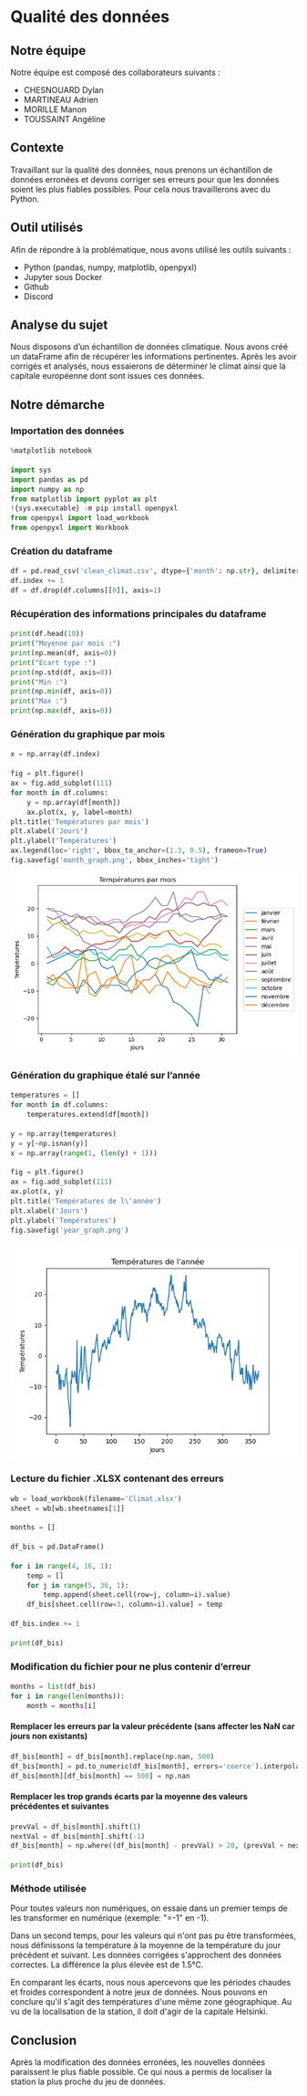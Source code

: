 # Qualité des données
## Notre équipe
Notre équipe est composé des collaborateurs suivants :
- CHESNOUARD Dylan
- MARTINEAU Adrien
- MORILLE Manon
- TOUSSAINT Angéline

## Contexte
Travaillant sur la qualité des données, nous prenons un échantillon de données erronées et devons corriger ses erreurs pour que les données soient les plus fiables possibles. Pour cela nous travaillerons avec du Python. 

## Outil utilisés
Afin de répondre à la problématique, nous avons utilisé les outils suivants :
- Python (pandas, numpy, matplotlib, openpyxl)
- Jupyter sous Docker
- Github
- Discord

## Analyse du sujet
Nous disposons d’un échantillon de données climatique. Nous avons créé un dataFrame afin de récupérer les informations pertinentes. Après les avoir corrigés et analysés, nous essaierons de déterminer le climat ainsi que la capitale européenne dont sont issues ces données. 

## Notre démarche
### Importation des données
```python
%matplotlib notebook

import sys
import pandas as pd
import numpy as np
from matplotlib import pyplot as plt
!{sys.executable} -m pip install openpyxl
from openpyxl import load_workbook
from openpyxl import Workbook
```

### Création du dataframe
```python
df = pd.read_csv('clean_climat.csv', dtype={'month': np.str}, delimiter=';')
df.index += 1
df = df.drop(df.columns[[0]], axis=1)
```

### Récupération des informations principales du dataframe
```python
print(df.head(10))
print("Moyenne par mois :")
print(np.mean(df, axis=0))
print("Ecart type :")
print(np.std(df, axis=0))
print("Min :")
print(np.min(df, axis=0))
print("Max :")
print(np.max(df, axis=0))
```

### Génération du graphique par mois
```python
x = np.array(df.index)

fig = plt.figure()
ax = fig.add_subplot(111)
for month in df.columns:
    y = np.array(df[month])
    ax.plot(x, y, label=month)
plt.title('Températures par mois')
plt.xlabel('Jours')
plt.ylabel('Températures')
ax.legend(loc='right', bbox_to_anchor=(1.3, 0.5), frameon=True)
fig.savefig('month_graph.png', bbox_inches='tight')
```
![Month graph](https://github.com/WaZeR-Adrien/qualite-des-donnees/blob/main/month_graph.png)


### Génération du graphique étalé sur l’année
```python
temperatures = []
for month in df.columns:
    temperatures.extend(df[month])

y = np.array(temperatures)
y = y[~np.isnan(y)]
x = np.array(range(1, (len(y) + 1)))

fig = plt.figure()
ax = fig.add_subplot(111)
ax.plot(x, y)
plt.title('Températures de l\'année')
plt.xlabel('Jours')
plt.ylabel('Températures')
fig.savefig('year_graph.png')
```
![Year graph](https://github.com/WaZeR-Adrien/qualite-des-donnees/blob/main/year_graph.png)


### Lecture du fichier .XLSX contenant des erreurs
```python
wb = load_workbook(filename='Climat.xlsx')
sheet = wb[wb.sheetnames[1]]

months = []

df_bis = pd.DataFrame()

for i in range(4, 16, 1):
    temp = []
    for j in range(5, 36, 1):
        temp.append(sheet.cell(row=j, column=i).value)
    df_bis[sheet.cell(row=3, column=i).value] = temp

df_bis.index += 1

print(df_bis)
```

### Modification du fichier pour ne plus contenir d’erreur
```python
months = list(df_bis)
for i in range(len(months)):
    month = months[i]
```
    
#### Remplacer les erreurs par la valeur précédente (sans affecter les NaN car jours non existants)
```python
df_bis[month] = df_bis[month].replace(np.nan, 500)
df_bis[month] = pd.to_numeric(df_bis[month], errors='coerce').interpolate()
df_bis[month][df_bis[month] == 500] = np.nan
```
    
#### Remplacer les trop grands écarts par la moyenne des valeurs précédentes et suivantes
```python
prevVal = df_bis[month].shift(1)
nextVal = df_bis[month].shift(-1)
df_bis[month] = np.where((df_bis[month] - prevVal) > 20, (prevVal + nextVal) / 2, df_bis[month])

print(df_bis)
```

### Méthode utilisée
Pour toutes valeurs non numériques, on essaie dans un premier temps de les transformer en numérique (exemple: "=-1" en -1).

Dans un second temps, pour les valeurs qui n'ont pas pu être transformées, nous définissons la température à la moyenne de la température du jour précédent et suivant.
Les données corrigées s'approchent des données correctes. La différence la plus élevée est de 1.5°C.

En comparant les écarts, nous nous apercevons que les périodes chaudes et froides correspondent à notre jeux de données. Nous pouvons en conclure qu'il s'agit des températures d'une même zone géographique. Au vu de la localisation de la station, il doit d'agir de la capitale Helsinki.

## Conclusion
Après la modification des données erronées, les nouvelles données paraissent le plus fiable possible. Ce qui nous a permis de localiser la station la plus proche du jeu de données.

